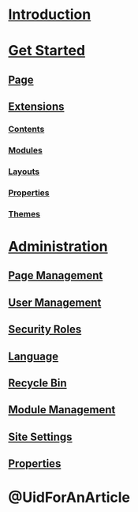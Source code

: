 # [Introduction](intro.md)
# [Get Started](get-started.md)

## [Page](pages/index.md)
## [Extensions](extensions/index.md)
### [Contents](extensions/contents.md)
### [Modules](extensions/modules.md)
### [Layouts](extensions/layouts.md)
### [Properties](extensions/properties.md)
### [Themes](extensions/themes.md)


# [Administration](admin/index.md)
## [Page Management](admin/page-management.md)
## [User Management](admin/user-management.md)
## [Security Roles](admin/security-roles.md)
## [Language](admin/language.md)
## [Recycle Bin](admin/recycle-bin.md)
## [Module Management](admin/module-management.md)
## [Site Settings](admin/site-settings.md)
## [Properties](admin/properties.md)





# @UidForAnArticle
